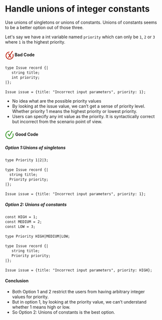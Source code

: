 # Handle unions of integer constants

Use unions of singletons or unions of constants. Unions of constants seems to be a better option out of those three.

Let's say we have a int variable named `priority` which can only be  `1`, `2` or `3` where `1` is the highest priority.

<h4><img align="center" height="30" src="../img/BadCode.png"> Bad Code</h4>

```bal
type Issue record {|
   string title;
   int priority;
|};
 
Issue issue = {title: "Incorrect input parameters", priority: 1};
```

- No idea what are the possible priority values
- By looking at the issue value, we can’t get a sense of priority level. Whether priority 1 means the highest priority or lowest priority. 
- Users can specify any int value as the priority. It is syntactically correct but incorrect from the scenario point of view. 

<h4><img align="center" height="30" src="../img/GoodCode.png"> Good Code</h4>

<h5>Option 1:Unions of singletons</h5>

```bal 
type Priority 1|2|3;
 
type Issue record {|
  string title;
  Priority priority;
|};
 
Issue issue = {title: "Incorrect input parameters", priority: 1};
```
 
<h5>Option 2: Unions of constants</h5>

```bal
const HIGH = 1;
const MEDIUM = 2;
const LOW = 3;
 
type Priority HIGH|MEDIUM|LOW;
 
type Issue record {|
   string title;
   Priority priority;
|};
 
Issue issue = {title: "Incorrect input parameters", priority: HIGH};
```
 
<h4>Conclusion</h4>

- Both Option 1 and 2 restrict the users from having arbitrary integer values for priority.
- But in option 1, by looking at the priority value, we can’t understand whether 1 means high or low.
- So Option 2: Unions of constants is the best option.
